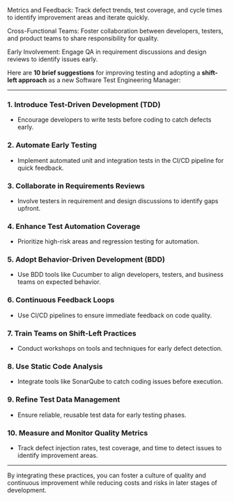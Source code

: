Metrics and Feedback: Track defect trends, test coverage, and cycle times to identify improvement areas and iterate quickly.

Cross-Functional Teams: Foster collaboration between developers, testers, and product teams to share responsibility for quality.


Early Involvement: Engage QA in requirement discussions and design reviews to identify issues early.

Here are **10 brief suggestions** for improving testing and adopting a **shift-left approach** as a new Software Test Engineering Manager:

---

### **1. Introduce Test-Driven Development (TDD)**
   - Encourage developers to write tests before coding to catch defects early.

### **2. Automate Early Testing**
   - Implement automated unit and integration tests in the CI/CD pipeline for quick feedback.

### **3. Collaborate in Requirements Reviews**
   - Involve testers in requirement and design discussions to identify gaps upfront.

### **4. Enhance Test Automation Coverage**
   - Prioritize high-risk areas and regression testing for automation.

### **5. Adopt Behavior-Driven Development (BDD)**
   - Use BDD tools like Cucumber to align developers, testers, and business teams on expected behavior.

### **6. Continuous Feedback Loops**
   - Use CI/CD pipelines to ensure immediate feedback on code quality.

### **7. Train Teams on Shift-Left Practices**
   - Conduct workshops on tools and techniques for early defect detection.

### **8. Use Static Code Analysis**
   - Integrate tools like SonarQube to catch coding issues before execution.

### **9. Refine Test Data Management**
   - Ensure reliable, reusable test data for early testing phases.

### **10. Measure and Monitor Quality Metrics**
   - Track defect injection rates, test coverage, and time to detect issues to identify improvement areas.

---

By integrating these practices, you can foster a culture of quality and continuous improvement while reducing costs and risks in later stages of development.
